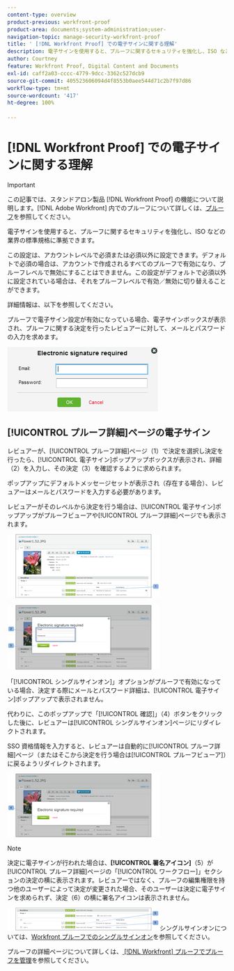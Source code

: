 ```yaml
---
content-type: overview
product-previous: workfront-proof
product-area: documents;system-administration;user-
navigation-topic: manage-security-workfront-proof
title: ' [!DNL Workfront Proof] での電子サインに関する理解'
description: 電子サインを使用すると、プルーフに関するセキュリティを強化し、ISO などの業界の標準規格に準拠できます。
author: Courtney
feature: Workfront Proof, Digital Content and Documents
exl-id: caff2a03-cccc-4779-9dcc-3362c527dcb9
source-git-commit: 405523606094d4f8553b0aee544d71c2b7f97d86
workflow-type: tm+mt
source-wordcount: '417'
ht-degree: 100%

---
```


# [!DNL Workfront Proof] での電子サインに関する理解

>[!IMPORTANT]
>
>この記事では、スタンドアロン製品 [!DNL Workfront Proof] の機能について説明します。[!DNL Adobe Workfront] 内でのプルーフについて詳しくは、[プルーフ](../../../review-and-approve-work/proofing/proofing.md)を参照してください。

電子サインを使用すると、プルーフに関するセキュリティを強化し、ISO などの業界の標準規格に準拠できます。

この設定は、アカウントレベルで必須または必須以外に設定できます。デフォルトで必須の場合は、アカウントで作成されるすべてのプルーフで有効になり、プルーフレベルで無効にすることはできません。この設定がデフォルトで必須以外に設定されている場合は、それをプルーフレベルで有効／無効に切り替えることができます。

詳細情報は、以下を参照してください。

プルーフで電子サイン設定が有効になっている場合、電子サインボックスが表示され、プルーフに関する決定を行ったレビュアーに対して、メールとパスワードの入力を求めます。

![Electronic_sig_required_box.png](assets/electronic-sig-required-box.png)

## [!UICONTROL プルーフ詳細]ページの電子サイン

レビュアーが、[!UICONTROL プルーフ詳細]ページ（1）で決定を選択し決定を行ったら、[!UICONTROL 電子サイン]ポップアップボックスが表示され、詳細（2）を入力し、その決定（3）を確認するように求められます。

ポップアップにデフォルトメッセージセットが表示され（存在する場合）、レビュアーはメールとパスワードを入力する必要があります。

レビュアーがそのレベルから決定を行う場合は、[!UICONTROL 電子サイン]ポップアップがプルーフビューアや[!UICONTROL プルーフ詳細]ページでも表示されます。

![Electronic_Signature_-_Proof_Details.png](assets/electronic-signature---proof-details-350x146.png)

![Electronic_Signature_-_Proof_Details_2.png](assets/electronic-signature---proof-details-2-350x148.png)

「[!UICONTROL シングルサインオン]」オプションがプルーフで有効になっている場合、決定する際にメールとパスワード詳細は、[!UICONTROL 電子サイン]ポップアップで表示されません。

代わりに、このポップアップで「[!UICONTROL 確認]」（4）ボタンをクリックした後に、レビュアーは[!UICONTROL シングルサインオン]ページにリダイレクトされます。

SSO 資格情報を入力すると、レビュアーは自動的に[!UICONTROL プルーフ詳細]ページ（またはそこから決定を行う場合は[!UICONTROL プルーフビューア]）に戻るようリダイレクトされます。

![Electronic_Signature_SSO_-_Proof_Details_3.png](assets/electronic-signature-sso---proof-details-3-350x146.png)

>[!NOTE]
>
> 決定に電子サインが行われた場合は、**[!UICONTROL 署名アイコン]**（5）が[!UICONTROL プルーフ詳細]ページの「[!UICONTROL ワークフロー]」セクションの決定の横に表示されます。レビュアーではなく、プルーフの編集権限を持つ他のユーザーによって決定が変更された場合、そのユーザーは決定に電子サインを求められず、決定（6）の横に署名アイコンは表示されません。

![Electronic_Signature_icon.png](assets/electronic-signature-icon-350x52.png)シングルサインオンについては、[Workfront プルーフでのシングルサインオン](../../../workfront-proof/wp-acct-admin/managing-security/single-sign-on-overview.md)を参照してください。

プルーフの詳細ページについて詳しくは、[ [!DNL Workfront]  プルーフでプルーフを管理](../../../workfront-proof/wp-work-proofsfiles/manage-your-work/manage-proof-details.md)を参照してください。
